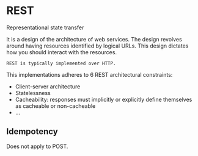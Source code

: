 # REST

Representational state transfer

It is a design of the architecture of web services. The design revolves around having resources identified by logical URLs. This design dictates how you should interact with the resources.

```admonish note
REST is typically implemented over HTTP.
```

This implementations adheres to 6 REST architectural constraints:

- Client-server architecture
- Statelessness
- Cacheability: responses must implicitly or explicitly define themselves as cacheable or non-cacheable
- …

## Idempotency

Does not apply to POST.
